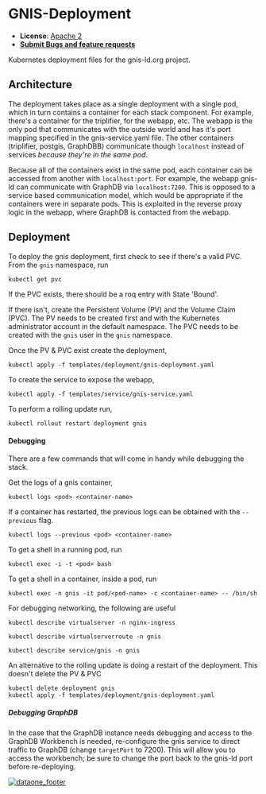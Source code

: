 # GNIS-Deployment

- **License**: [Apache 2](http://opensource.org/licenses/Apache-2.0)
- [**Submit Bugs and feature requests**](https://github.com/DataONEorg/gnis-deployment/issues)


Kubernetes deployment files for the gnis-ld.org project.

## Architecture

The deployment takes place as a single deployment with a single pod, which in turn contains a container for each stack component. For example, there's a container for the triplifier, for the webapp, etc. The webapp is the only pod that communicates with the outside world and has it's port mapping specified in the gnis-service.yaml file. The other containers (triplifier, postgis, GraphDBB) communicate though `localhost` instead of services _because they're in the same pod_.

Because all of the containers exist in the same pod, each container can be accessed from another with `localhost:port`. For example, the webapp gnis-ld can communicate with GraphDB via `localhost:7200`. This is opposed to a service based communication model, which would be appropriate if the containers were in separate pods. This is exploited in the reverse proxy logic in the webapp, where GraphDB is contacted from the webapp.

## Deployment

To deploy the gnis deployment, first check to see if there's a valid PVC. From the `gnis` namespace, run

`kubectl get pvc`

If the PVC exists, there should be a roq entry with State 'Bound'.


If there isn't, create the Persistent Volume (PV) and the Volume Claim (PVC). The PV needs to be created first and with the Kubernetes administrator account in the default namespace. The PVC needs to be created with the `gnis` user in the `gnis` namespace.

Once the PV & PVC exist create the deployment,

`kubectl apply -f templates/deployment/gnis-deployment.yaml`

To create the service to expose the webapp,

`kubectl apply -f templates/service/gnis-service.yaml`

To perform a rolling update run,

 `kubectl rollout restart deployment gnis`

#### Debugging
There are a few commands that will come in handy while debugging the stack.

Get the logs of a gnis container,

`kubectl logs <pod> <container-name>`

If a container has restarted, the previous logs can be obtained with the `--previous` flag.

`kubectl logs --previous <pod> <container-name>`

To get a shell in a running pod, run

`kubectl exec -i -t <pod> bash`

To get a shell in a container, inside a pod, run

`kubectl exec -n gnis -it pod/<pod-name> -c <container-name> -- /bin/sh`

For debugging networking, the following are useful

`kubectl describe virtualserver -n nginx-ingress`

`kubectl describe virtualserverroute -n gnis`

`kubectl describe service/gnis -n gnis`

An alternative to the rolling update is doing a restart of the deployment. This doesn't delete the PV & PVC

```
kubectl delete deployment gnis
kubectl apply -f templates/deployment/gnis-deployment.yaml
```

##### Debugging GraphDB
In the case that the GraphDB instance needs debugging and access to the GraphDB Workbench is needed, re-configure the gnis service to direct traffic to GraphDB (change `targetPort` to 7200). This will allow you to access the workbench; be sure to change the port back to the gnis-ld port before re-deploying.

[![dataone_footer](https://www.dataone.org/sites/all/images/DataONE_LOGO.jpg)](https://www.dataone.org)